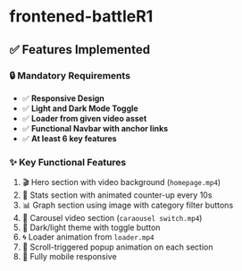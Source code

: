# frontened-battleR1

## ✅ Features Implemented

### 🔒 Mandatory Requirements
- ✅ **Responsive Design**
- ✅ **Light and Dark Mode Toggle**
- ✅ **Loader from given video asset**
- ✅ **Functional Navbar with anchor links**
- ✅ **At least 6 key features**

### ✨ Key Functional Features
1. 🎬 Hero section with video background (`homepage.mp4`)
2. 🚀 Stats section with animated counter-up every 10s
3. 📊 Graph section using image with category filter buttons
4. 🎥 Carousel video section (`caraousel switch.mp4`)
5. 🎨 Dark/light theme with toggle button
6. 🌀 Loader animation from `loader.mp4`
7. 🌟 Scroll-triggered popup animation on each section
8. 📱 Fully mobile responsive

